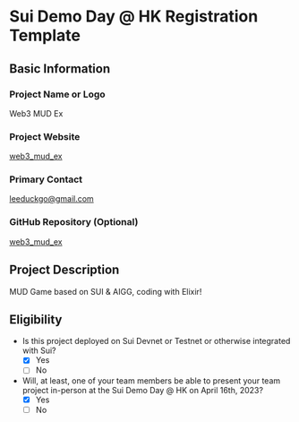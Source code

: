 # Sui Demo Day @ HK Registration Template

## Basic Information

### Project Name or Logo

Web3 MUD Ex

### Project Website

[web3_mud_ex](https://github.com/NonceGeek/web3_mud_ex)

### Primary Contact

leeduckgo@gmail.com

### GitHub Repository (Optional)

[web3_mud_ex](https://github.com/NonceGeek/web3_mud_ex)

## Project Description 

MUD Game based on SUI & AIGG, coding with Elixir!

## Eligibility

- Is this project deployed on Sui Devnet or Testnet or otherwise integrated with Sui?
    - [x] Yes
    - [ ] No
- Will, at least, one of your team members be able to present your team project in-person at the Sui Demo Day @ HK on April 16th, 2023?
    - [x] Yes
    - [ ] No
